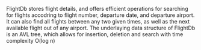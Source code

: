 FlightDb stores flight details, and offers efficient operations for searching for flights accodring to flight number, departure date, and departure airport. It can also find all flights between any two given times, as well as the next available flight out of any airport. The underlaying data structure of FlightDb is an AVL tree, which allows for insertion, deletion and search with time complexity O(log n)  
